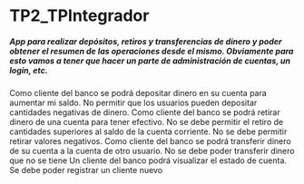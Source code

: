 # TP2_TPIntegrador

##### App para realizar depósitos, retiros y transferencias de dinero y poder obtener el resumen de las operaciones desde el mismo. Obviamente para esto vamos a tener que hacer un parte de administración de cuentas, un login, etc.

Como cliente del banco se podrá depositar dinero en su cuenta para aumentar mi saldo.
No permitir que los usuarios pueden depositar cantidades negativas de dinero.
Como cliente del banco se podrá retirar dinero de una cuenta para tener efectivo.
No se debe permitir el retiro de cantidades superiores al saldo de la cuenta corriente.
No se debe permitir retirar  valores negativos.
Como cliente del banco se podrá transferir dinero de su cuenta a la cuenta de otro usuario.
No se debe poder transferir dinero que no se tiene
Un cliente del banco podrá visualizar el estado de cuenta.
Se debe poder registrar un cliente nuevo
